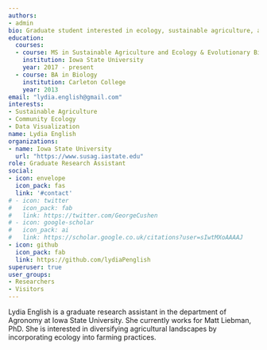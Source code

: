 ```yaml
---
authors:
- admin
bio: Graduate student interested in ecology, sustainable agriculture, and data curation and visualization.
education:
  courses:
  - course: MS in Sustainable Agriculture and Ecology & Evolutionary Biology
    institution: Iowa State University
    year: 2017 - present
  - course: BA in Biology
    institution: Carleton College
    year: 2013
email: "lydia.english@gmail.com"
interests:
- Sustainable Agriculture
- Community Ecology
- Data Visualization 
name: Lydia English
organizations:
- name: Iowa State University
  url: "https://www.susag.iastate.edu"
role: Graduate Research Assistant
social:
- icon: envelope
  icon_pack: fas
  link: '#contact'
# - icon: twitter
#   icon_pack: fab
#   link: https://twitter.com/GeorgeCushen
# - icon: google-scholar
#   icon_pack: ai
#   link: https://scholar.google.co.uk/citations?user=sIwtMXoAAAAJ
- icon: github
  icon_pack: fab
  link: https://github.com/lydiaPenglish
superuser: true
user_groups:
- Researchers
- Visitors
---
```


Lydia English is a graduate research assistant in the department of Agronomy at Iowa State University. She currently works for Matt Liebman, PhD. She is interested in diversifying agricultural landscapes by incorporating ecology into farming practices. 
 
